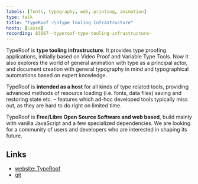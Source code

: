 ```yaml
---
labels: [fonts, typography, web, printing, animation]
type: talk
title: "TypeRoof —\nType Tooling Infrastructure"
hosts: [Lasse]
recording: 83667--typeroof-type-tooling-infrastructure-
---
```


TypeRoof is **type tooling infrastructure**. It provides type proofing
applications, initially based on Video Proof and Variable Type Tools.
Now it also explores the world of general animation with type as a
principal actor, and document creation with general typography in mind
and typographical automations based on expert knowledge.

TypeRoof is **intended as a host** for all kinds of type related tools,
providing advanced methods of resource loading (i.e. fonts, data files)
saving and restoring state etc. – features which ad-hoc developed tools
typically miss out, as they are hard to do right on limited time.

TypeRoof is **Free/Libre Open Source Software and web based**, build mainly
with vanilla JavaScript and a few specialized dependencies. We are looking
for a community of users and developers who are interested in shaping its future.

## Links

* [website: TypeRoof](https://fontbureau.github.io/TypeRoof/docs/)
* [git](https://github.com/FontBureau/TypeRoof)
